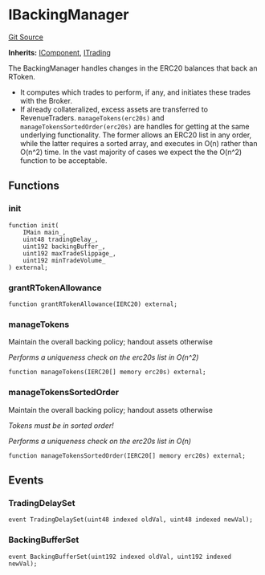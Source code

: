 # IBackingManager
[Git Source](https://github.com/larrythecucumber321/protocol/blob/aabf2c9d4120808940fb3be9193cb66ea71ac351/contracts/interfaces/IBackingManager.sol)

**Inherits:**
[IComponent](/tools/docgen/src/contracts/interfaces/IComponent.sol/interface.IComponent.md), [ITrading](/tools/docgen/src/contracts/interfaces/ITrading.sol/interface.ITrading.md)

The BackingManager handles changes in the ERC20 balances that back an RToken.
- It computes which trades to perform, if any, and initiates these trades with the Broker.
- If already collateralized, excess assets are transferred to RevenueTraders.
`manageTokens(erc20s)` and `manageTokensSortedOrder(erc20s)` are handles for getting at the
same underlying functionality. The former allows an ERC20 list in any order, while the
latter requires a sorted array, and executes in O(n) rather than O(n^2) time. In the
vast majority of cases we expect the the O(n^2) function to be acceptable.


## Functions
### init


```solidity
function init(
    IMain main_,
    uint48 tradingDelay_,
    uint192 backingBuffer_,
    uint192 maxTradeSlippage_,
    uint192 minTradeVolume_
) external;
```

### grantRTokenAllowance


```solidity
function grantRTokenAllowance(IERC20) external;
```

### manageTokens

Maintain the overall backing policy; handout assets otherwise

*Performs a uniqueness check on the erc20s list in O(n^2)*


```solidity
function manageTokens(IERC20[] memory erc20s) external;
```

### manageTokensSortedOrder

Maintain the overall backing policy; handout assets otherwise

*Tokens must be in sorted order!*

*Performs a uniqueness check on the erc20s list in O(n)*


```solidity
function manageTokensSortedOrder(IERC20[] memory erc20s) external;
```

## Events
### TradingDelaySet

```solidity
event TradingDelaySet(uint48 indexed oldVal, uint48 indexed newVal);
```

### BackingBufferSet

```solidity
event BackingBufferSet(uint192 indexed oldVal, uint192 indexed newVal);
```

